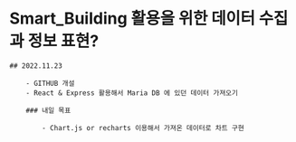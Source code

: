 # Smart_Building 활용을 위한 데이터 수집과 정보 표현?

    ## 2022.11.23

        - GITHUB 개설
        - React & Express 활용해서 Maria DB 에 있던 데이터 가져오기

        ### 내일 목표

            - Chart.js or recharts 이용해서 가져온 데이터로 차트 구현
